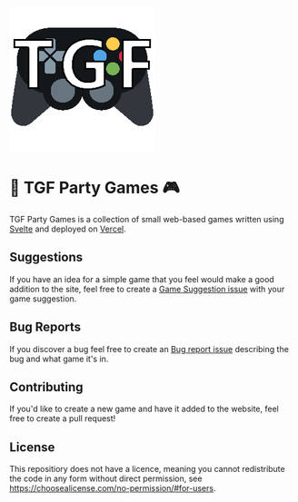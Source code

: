 ![TGF Party Games Favicon](/assets/favicon.png)
# 🎉 TGF Party Games 🎮
TGF Party Games is a collection of small web-based games written using [Svelte](https://svelte.dev/) and deployed on [Vercel](http://vercel.com/).

Suggestions
---
If you have an idea for a simple game that you feel would make a good addition to the site, feel free to create a [Game Suggestion issue](https://github.com/thegamingninja/tgf-party-games/issues/new/choose) with your game suggestion.

Bug Reports
---
If you discover a bug feel free to create an [Bug report issue](https://github.com/thegamingninja/tgf-party-games/issues/new/choose) describing the bug and what game it's in.

Contributing
---
If you'd like to create a new game and have it added to the website, feel free to create a pull request!

License
---

This repositiory does not have a licence, meaning you cannot redistribute the code in any form without direct permission, see https://choosealicense.com/no-permission/#for-users.
